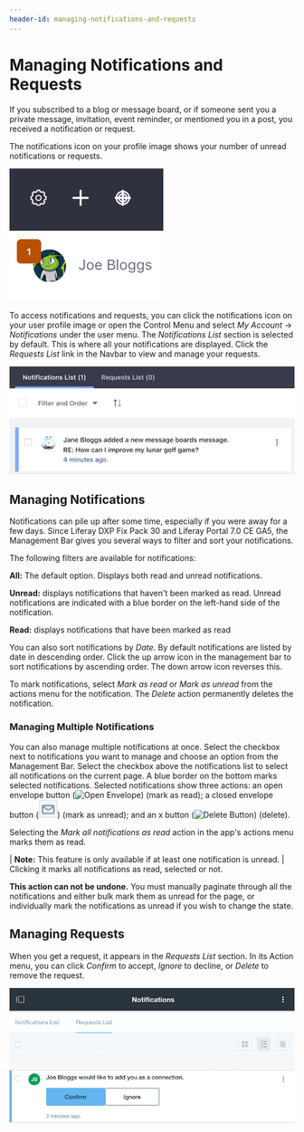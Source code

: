 ```yaml
---
header-id: managing-notifications-and-requests
---
```


# Managing Notifications and Requests

If you subscribed to a blog or message board, or if someone sent you a
private message, invitation, event reminder, or mentioned you in a post, you
received a notification or request.

The notifications icon on your profile image shows your number of unread
notifications or requests.

![Figure 1: The number of notifications and requests are displayed above your profile image](../../../images/notifications-icon.png)

To access notifications and requests, you can click the notifications 
icon on your user profile image or open the Control Menu and select 
*My Account* &rarr; *Notifications* under the user menu. The 
*Notifications List* section is selected by default. This is where all your 
notifications are displayed. Click the *Requests List* link in the Navbar to 
view and manage your requests. 

![Figure 2: The *Notifications List* section displays all your notifications in a paginated list.](../../../images/notifications-list.png)

## Managing Notifications

Notifications can pile up after some time, especially if you were away for a few
days. Since Liferay DXP Fix Pack 30 and Liferay Portal 7.0 CE GA5, the
Management Bar gives you several ways to filter and sort your notifications. 

The following filters are available for notifications:

**All:** The default option. Displays both read and unread notifications.

**Unread:** displays notifications that haven't been marked as read. Unread 
notifications are indicated with a blue border on the left-hand side of the 
notification.

**Read:** displays notifications that have been marked as read

You can also sort notifications by *Date*. By default notifications are 
listed by date in descending order. Click the up arrow icon in the management 
bar to sort notifications by ascending order. The down arrow icon reverses this. 

To mark notifications, select *Mark as read* or *Mark as unread* from the
actions menu for the notification. The *Delete* action permanently deletes the
notification.

### Managing Multiple Notifications

You can also manage multiple notifications at once. Select the checkbox next to
notifications you want to manage and choose an option from the Management Bar.
Select the checkbox above the notifications list to select all notifications on
the current page. A blue border on the bottom marks selected notifications.
Selected notifications show three actions: an open envelope button (![Open
Envelope](../../../images/button-envelope-open.png)) (mark as read); a closed
envelope button (![Closed Envelope](../../../images/button-envelope-closed.png))
(mark as unread); and an x button (![Delete
Button](../../../images/button-delete.png)) (delete).

Selecting the *Mark all notifications as read* action in the app's actions menu
marks them as read.

| **Note:** This feature is only available if at least one notification is unread.
| Clicking it marks all notifications as read, selected or not.

**This action can not be undone.** You must manually paginate through all 
the notifications and either bulk mark them as unread for the page, or 
individually mark the notifications as unread if you wish to change the state.

## Managing Requests

When you get a request, it appears in the *Requests List* section. 
In its Action menu, you can click *Confirm* to accept, *Ignore* to decline, or
*Delete* to remove the request. 

![Figure 3: You can confirm, ignore, or delete requests.](../../../images/notifications-requests-list.png)
